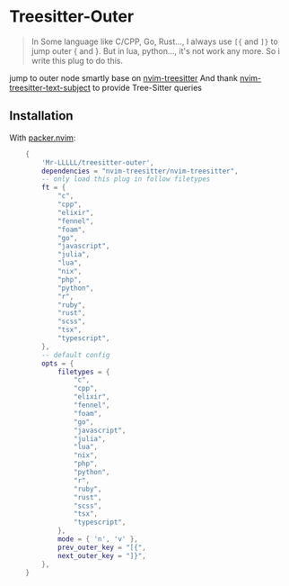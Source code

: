 # Treesitter-Outer

> In Some language like C/CPP, Go, Rust..., I always use `[{` and `]}` to jump outer { and }. But in lua, python..., it's not work any more. So i write this plug to do this.

jump to outer node smartly base on [nvim-treesitter](https://github.com/nvim-treesitter/nvim-treesitter) And thank [nvim-treesitter-text-subject](https://github.com/RRethy/nvim-treesitter-textsubjects) to provide Tree-Sitter queries

## Installation

With [packer.nvim](https://github.com/folk/lazy.nvim):

``` lua
    {
        'Mr-LLLLL/treesitter-outer',
        dependencies = "nvim-treesitter/nvim-treesitter",
        -- only load this plug in follow filetypes
        ft = {
            "c",
            "cpp",
            "elixir",
            "fennel",
            "foam",
            "go",
            "javascript",
            "julia",
            "lua",
            "nix",
            "php",
            "python",
            "r",
            "ruby",
            "rust",
            "scss",
            "tsx",
            "typescript",
        },
        -- default config
        opts = {
            filetypes = {
                "c",
                "cpp",
                "elixir",
                "fennel",
                "foam",
                "go",
                "javascript",
                "julia",
                "lua",
                "nix",
                "php",
                "python",
                "r",
                "ruby",
                "rust",
                "scss",
                "tsx",
                "typescript",
            },
            mode = { 'n', 'v' },
            prev_outer_key = "[{",
            next_outer_key = "]}",
        },
    }
```
